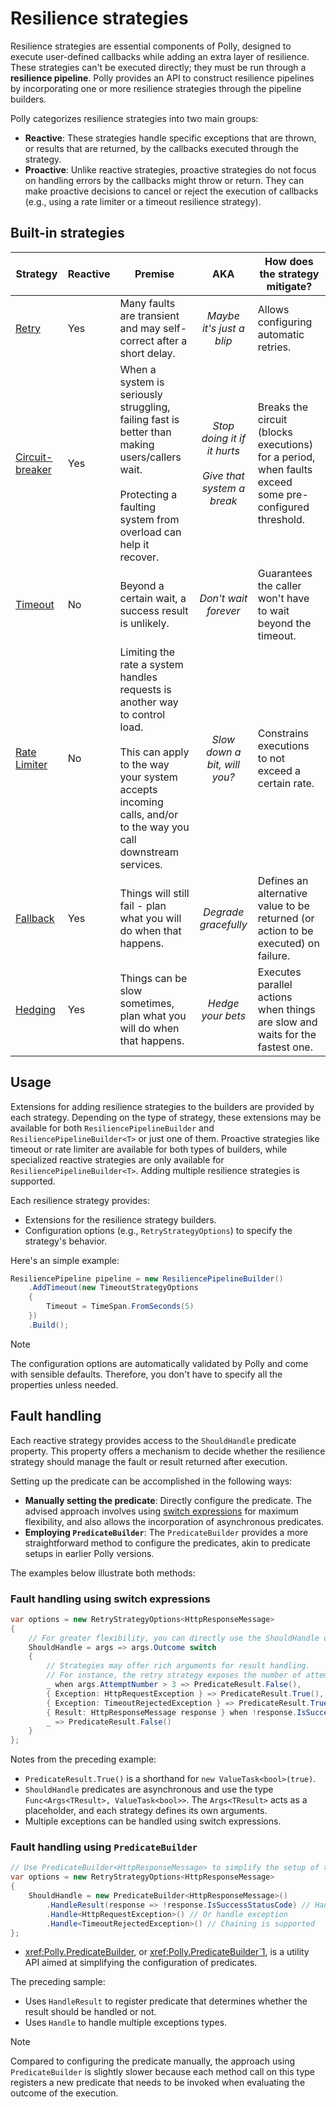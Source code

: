 # Resilience strategies

Resilience strategies are essential components of Polly, designed to execute user-defined callbacks while adding an extra layer of resilience. These strategies can't be executed directly; they must be run through a **resilience pipeline**. Polly provides an API to construct resilience pipelines by incorporating one or more resilience strategies through the pipeline builders.

Polly categorizes resilience strategies into two main groups:

- **Reactive**: These strategies handle specific exceptions that are thrown, or results that are returned, by the callbacks executed through the strategy.
- **Proactive**: Unlike reactive strategies, proactive strategies do not focus on handling errors by the callbacks might throw or return. They can make proactive decisions to cancel or reject the execution of callbacks (e.g., using a rate limiter or a timeout resilience strategy).

## Built-in strategies

| Strategy | Reactive | Premise | AKA | How does the strategy mitigate?|
| ------------- | --- | ------------- |:-------------: |------------- |
|[Retry](retry.md) |Yes|Many faults are transient and may self-correct after a short delay.| *Maybe it's just a blip* |  Allows configuring automatic retries. |
|[Circuit-breaker](circuit-breaker.md) |Yes|When a system is seriously struggling, failing fast is better than making users/callers wait.  <br/><br/>Protecting a faulting system from overload can help it recover. | *Stop doing it if it hurts* <br/><br/>*Give that system a break* | Breaks the circuit (blocks executions) for a period, when faults exceed some pre-configured threshold. |
|[Timeout](timeout.md)|No|Beyond a certain wait, a success result is unlikely.| *Don't wait forever*  |Guarantees the caller won't have to wait beyond the timeout. |
|[Rate Limiter](rate-limiter.md)|No|Limiting the rate a system handles requests is another way to control load. <br/><br/> This can apply to the way your system accepts incoming calls, and/or to the way you call downstream services. | *Slow down a bit, will you?*  |Constrains executions to not exceed a certain rate. |
|[Fallback](fallback.md)|Yes|Things will still fail - plan what you will do when that happens.| *Degrade gracefully*  |Defines an alternative value to be returned (or action to be executed) on failure. |
|[Hedging](hedging.md)|Yes|Things can be slow sometimes, plan what you will do when that happens.| *Hedge your bets*  | Executes parallel actions when things are slow and waits for the fastest one.  |

## Usage

Extensions for adding resilience strategies to the builders are provided by each strategy. Depending on the type of strategy, these extensions may be available for both `ResiliencePipelineBuilder` and `ResiliencePipelineBuilder<T>` or just one of them. Proactive strategies like timeout or rate limiter are available for both types of builders, while specialized reactive strategies are only available for `ResiliencePipelineBuilder<T>`. Adding multiple resilience strategies is supported.

Each resilience strategy provides:

- Extensions for the resilience strategy builders.
- Configuration options (e.g., `RetryStrategyOptions`) to specify the strategy's behavior.

Here's an simple example:

<!-- snippet: resilience-strategy-sample -->
```cs
ResiliencePipeline pipeline = new ResiliencePipelineBuilder()
    .AddTimeout(new TimeoutStrategyOptions
    {
        Timeout = TimeSpan.FromSeconds(5)
    })
    .Build();
```
<!-- endSnippet -->

> [!NOTE]
> The configuration options are automatically validated by Polly and come with sensible defaults. Therefore, you don't have to specify all the properties unless needed.

## Fault handling

Each reactive strategy provides access to the `ShouldHandle` predicate property. This property offers a mechanism to decide whether the resilience strategy should manage the fault or result returned after execution.

Setting up the predicate can be accomplished in the following ways:

- **Manually setting the predicate**: Directly configure the predicate. The advised approach involves using [switch expressions](https://learn.microsoft.com/dotnet/csharp/language-reference/operators/switch-expression) for maximum flexibility, and also allows the incorporation of asynchronous predicates.
- **Employing `PredicateBuilder`**: The `PredicateBuilder` provides a more straightforward method to configure the predicates, akin to predicate setups in earlier Polly versions.

The examples below illustrate both methods:

### Fault handling using switch expressions

<!-- snippet: should-handle-manual -->
```cs
var options = new RetryStrategyOptions<HttpResponseMessage>
{
    // For greater flexibility, you can directly use the ShouldHandle delegate with switch expressions.
    ShouldHandle = args => args.Outcome switch
    {
        // Strategies may offer rich arguments for result handling.
        // For instance, the retry strategy exposes the number of attempts made.
        _ when args.AttemptNumber > 3 => PredicateResult.False(),
        { Exception: HttpRequestException } => PredicateResult.True(),
        { Exception: TimeoutRejectedException } => PredicateResult.True(), // You can handle multiple exceptions
        { Result: HttpResponseMessage response } when !response.IsSuccessStatusCode => PredicateResult.True(),
        _ => PredicateResult.False()
    }
};
```
<!-- endSnippet -->

Notes from the preceding example:

- `PredicateResult.True()` is a shorthand for `new ValueTask<bool>(true)`.
- `ShouldHandle` predicates are asynchronous and use the type `Func<Args<TResult>, ValueTask<bool>>`. The `Args<TResult>` acts as a placeholder, and each strategy defines its own arguments.
- Multiple exceptions can be handled using switch expressions.

### Fault handling using `PredicateBuilder`

<!-- snippet: should-handle-predicate-builder -->
```cs
// Use PredicateBuilder<HttpResponseMessage> to simplify the setup of the ShouldHandle predicate.
var options = new RetryStrategyOptions<HttpResponseMessage>
{
    ShouldHandle = new PredicateBuilder<HttpResponseMessage>()
        .HandleResult(response => !response.IsSuccessStatusCode) // Handle results
        .Handle<HttpRequestException>() // Or handle exception
        .Handle<TimeoutRejectedException>() // Chaining is supported
};
```
<!-- endSnippet -->

- <xref:Polly.PredicateBuilder>, or <xref:Polly.PredicateBuilder`1>, is a utility API aimed at simplifying the configuration of predicates.

The preceding sample:

- Uses `HandleResult` to register predicate that determines whether the result should be handled or not.
- Uses `Handle` to handle multiple exceptions types.

> [!NOTE]
> Compared to configuring the predicate manually, the approach using `PredicateBuilder` is slightly slower because each method call on this type registers a new predicate that needs to be invoked when evaluating the outcome of the execution.
